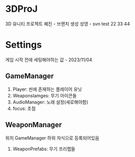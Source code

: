 # 3DProJ
3D 유니티 프로젝트
혜진 - 브랜치 생성
성영 - svn test 22 33 44

# Settings
게임 시작 전에 세팅해야하는 값 - 2023/11/04
## GameManager
1. Player: 씬에 존재하는 플레이어 유닛
2. WeaponsIamges: 무기 아이콘들
3. AudioManager: 노래 설정(새로해야함)
4. focus: 초점

## WeaponManager
위치 GameManager 하위 자식으로 등록되어있음

1. WeaponPrefabs: 무기 프리펩들